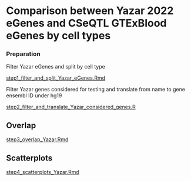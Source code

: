 # Comparison between Yazar 2022 eGenes and CSeQTL GTExBlood eGenes by cell types

### Preparation

Filter Yazar eGenes and split by cell type

[step1_filter_and_split_Yazar_eGenes.Rmd](https://github.com/pllittle/CSeQTL_paper/blob/master/comparison_Yazar_2022/step1_filter_and_split_Yazar_eGenes.Rmd)

Filter Yazar genes considered for testing and translate from name to gene ensembl ID under hg19

[step2_filter_and_translate_Yazar_considered_genes.R](https://github.com/pllittle/CSeQTL_paper/blob/master/comparison_Yazar_2022/step2_filter_and_translate_Yazar_considered_genes.R)

## Overlap

[step3_overlap_Yazar.Rmd](https://github.com/pllittle/CSeQTL_paper/blob/master/comparison_Yazar_2022/step3_overlap_Yazar.Rmd)

## Scatterplots

[step4_scatterplots_Yazar.Rmd](https://github.com/pllittle/CSeQTL_paper/blob/master/comparison_Yazar_2022/step4_scatterplots_Yazar.Rmd)
